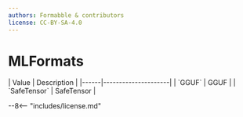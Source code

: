 ```yaml
---
authors: Formabble & contributors
license: CC-BY-SA-4.0
---
```



# MLFormats

<div class="sh-parameters" markdown="1">
| Value  | Description |
|------|---------------------|
| `GGUF` | GGUF |
| `SafeTensor` | SafeTensor |

</div>

--8<-- "includes/license.md"
